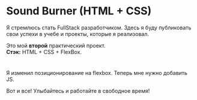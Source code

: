 

# Sound Burner (HTML + CSS)



Я стремлюсь стать FullStack разработчиком.
Здесь я буду публиковать свои успехи в учебе и проекты, которые я реализовал.


Это мой **второй** практический проект. \
**Стэк:** HTML + CSS + FlexBox.
#


Я изменил позиционирование на flexbox. Теперь мне нужно добавить JS.

Вот и все! Улыбайтесь и работайте в свободное время!
